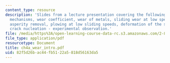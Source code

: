 ```yaml
---
content_type: resource
description: 'Slides from a lecture presentation covering the following topics: Wear
  mechanisms, wear coefficient, wear of metals, sliding wear at low speeds, wear by
  asperity removal, plowing at low sliding speeds, deformation of the surface layer,
  crack nucleation - experimental observation.'
file: /media/https%3A/open-learning-course-data-rc.s3.amazonaws.com/2-800-tribology-fall-2004/82f5d26bac44fb5122a5818d56163da5_ch4a_wear_intro.pdf
file_type: application/pdf
resourcetype: Document
title: ch4a_wear_intro.pdf
uid: 82f5d26b-ac44-fb51-22a5-818d56163da5
---
```

